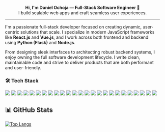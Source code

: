 <p align="center">
  <strong>Hi, I'm Daniel Ochoja — Full-Stack Software Engineer 🚀</strong><br>
  I build scalable web apps and craft seamless user experiences.
</p>

---

<p>
  I'm a passionate full-stack developer focused on creating dynamic, user-centric solutions that scale. I specialize in modern JavaScript frameworks like <strong>React.js</strong> and <strong>Vue.js</strong>, and I work across both frontend and backend using <strong>Python (Flask)</strong> and <strong>Node.js</strong>.
</p>

<p>
  From designing sleek interfaces to architecting robust backend systems, I enjoy owning the full software development lifecycle. I write clean, maintainable code and strive to deliver products that are both performant and user-friendly.
</p>

<h3>🛠️ Tech Stack</h3>

<!-- Frontend -->
<img src="https://img.shields.io/badge/HTML5-E34F26?logo=html5&logoColor=white" />
<img src="https://img.shields.io/badge/CSS3-1572B6?logo=css3&logoColor=white" />
<img src="https://img.shields.io/badge/JavaScript-F7DF1E?logo=javascript&logoColor=black" />
<img src="https://img.shields.io/badge/TypeScript-3178C6?logo=typescript&logoColor=white" />
<img src="https://img.shields.io/badge/Vue.js-42b883?logo=vue.js&logoColor=white" />
<img src="https://img.shields.io/badge/Nuxt.js-00DC82?logo=nuxt.js&logoColor=white" />
<img src="https://img.shields.io/badge/TailwindCSS-38B2AC?logo=tailwind-css&logoColor=white" />
<img src="https://img.shields.io/badge/SASS-CC6699?logo=sass&logoColor=white" />

<!-- Backend -->
<img src="https://img.shields.io/badge/Python-3776AB?logo=python&logoColor=white" />
<img src="https://img.shields.io/badge/Flask-000000?logo=flask&logoColor=white" />
<img src="https://img.shields.io/badge/Node.js-339933?logo=node.js&logoColor=white" />
<img src="https://img.shields.io/badge/Express.js-000000?logo=express&logoColor=white" />
<img src="https://img.shields.io/badge/SQLAlchemy-CCA336?logo=sqlalchemy&logoColor=white" />

<!-- Databases -->
<img src="https://img.shields.io/badge/MongoDB-47A248?logo=mongodb&logoColor=white" />
<img src="https://img.shields.io/badge/MySQL-4479A1?logo=mysql&logoColor=white" />
<img src="https://img.shields.io/badge/PostgreSQL-4169E1?logo=postgresql&logoColor=white" />

<!-- DevOps -->
<img src="https://img.shields.io/badge/Git-F05032?logo=git&logoColor=white" />
<img src="https://img.shields.io/badge/Docker-2496ED?logo=docker&logoColor=white" />
<img src="https://img.shields.io/badge/NGINX-009639?logo=nginx&logoColor=white" />
<img src="https://img.shields.io/badge/Bash-4EAA25?logo=gnu-bash&logoColor=white" />

<!-- Other -->
<img src="https://img.shields.io/badge/Linux-FCC624?logo=linux&logoColor=black" />
<img src="https://img.shields.io/badge/Figma-F24E1E?logo=figma&logoColor=white" />
<img src="https://img.shields.io/badge/C-A8B9CC?logo=c&logoColor=black" />
<img src="https://img.shields.io/badge/UX%20Design-FF4088?logo=adobe&logoColor=white" />
<img src="https://img.shields.io/badge/REST%20API-FF6F00?logo=api&logoColor=white" />


<h2>📊 GitHub Stats</h2>

[![Top Langs](https://github-readme-stats.vercel.app/api/top-langs/?username=Ochoja&layout=compact&theme=jolly)](https://github.com/anuraghazra/github-readme-stats)

<!---
Ochoja/Ochoja is a ✨ special ✨ repository because its `README.md` (this file) appears on your GitHub profile.
You can click the Preview link to take a look at your changes.
--->
